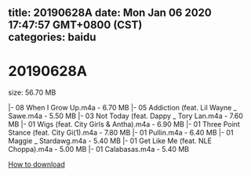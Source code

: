 
title: 20190628A
date: Mon Jan 06 2020 17:47:57 GMT+0800 (CST)    
categories: baidu
---

# 20190628A
size: 56.70 MB
 
 
|- 08 When I Grow Up.m4a - 6.70 MB
|- 05 Addiction (feat. Lil Wayne _ Sawe.m4a - 5.50 MB
|- 03 Not Today (feat. Dappy _ Tory Lan.m4a - 7.60 MB
|- 01 Wigs (feat. City Girls & Antha).m4a - 6.90 MB
|- 01 Three Point Stance (feat. City Gi(1).m4a - 7.80 MB
|- 01 Pullin.m4a - 6.40 MB
|- 01 Maggie _ Stardawg.m4a - 5.40 MB
|- 01 Get Like Me (feat. NLE Choppa).m4a - 5.00 MB
|- 01 Calabasas.m4a - 5.40 MB

[How to download](https://bpcam.bemobtrk.com/go/2ceec3aa-1ca2-46d6-b9ff-aaa5c184517c?jno=4204)